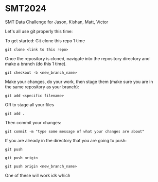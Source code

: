 # SMT2024
SMT Data Challenge for Jason, Kishan, Matt, Victor

Let's all use git properly this time:

To get started:
Git clone this repo 1 time
```
git clone <link to this repo>
```

Once the repository is cloned, navigate into the repository directory and make a branch (do this 1 time). 
```
git checkout -b <new_branch_name>
```

Make your changes, do your work, then stage them (make sure you are in the same repository as your branch):
```
git add <specific filename>
```
OR to stage all your files 
```
git add .
```

Then commit your changes:
```
git commit -m "type some message of what your changes are about"
```

If you are already in the directory that you are going to push:
```
git push
```
```
git push origin
```
```
git push origin <new_branch_name>
```
One of these will work idk which

